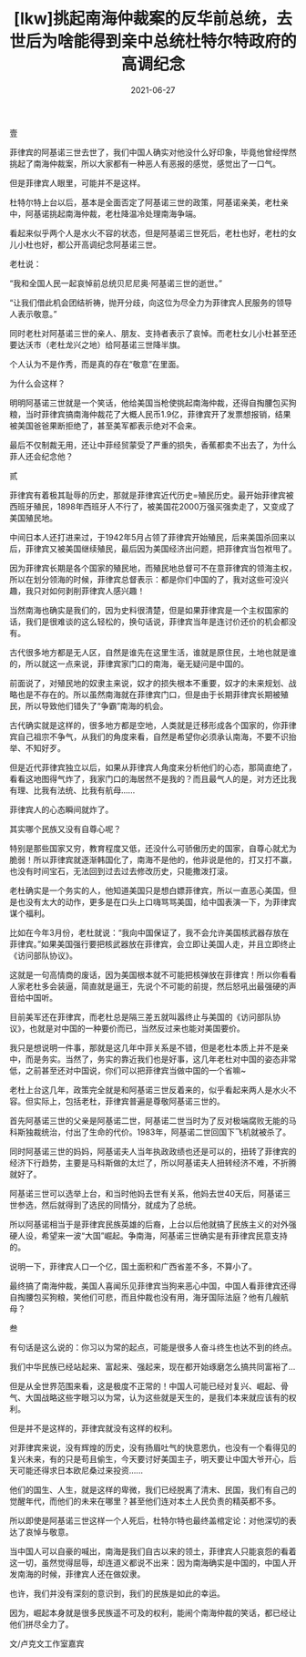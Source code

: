 ﻿---
layout: post
title:  "[lkw]挑起南海仲裁案的反华前总统，去世后为啥能得到亲中总统杜特尔特政府的高调纪念"
date:   2021-06-27
categories: update
---

壹


菲律宾的阿基诺三世去世了，我们中国人确实对他没什么好印象，毕竟他曾经悍然挑起了南海仲裁案，所以大家都有一种恶人有恶报的感觉，感觉出了一口气。

但是菲律宾人眼里，可能并不是这样。

杜特尔特上台以后，基本是全面否定了阿基诺三世的政策，阿基诺亲美，老杜亲中，阿基诺挑起南海仲裁，老杜降温冷处理南海争端。

看起来似乎两个人是水火不容的状态，但是阿基诺三世死后，老杜也好，老杜的女儿小杜也好，都公开高调纪念阿基诺三世。

老杜说：

“我和全国人民一起哀悼前总统贝尼尼奥·阿基诺三世的逝世。”

“让我们借此机会团结祈祷，抛开分歧，向这位为尽全力为菲律宾人民服务的领导人表示敬意。”

同时老杜对阿基诺三世的亲人、朋友、支持者表示了哀悼。而老杜女儿小杜甚至还要达沃市（老杜龙兴之地）给阿基诺三世降半旗。

个人认为不是作秀，而是真的存在“敬意”在里面。

为什么会这样？

明明阿基诺三世就是一个笑话，他给美国当枪使挑起南海仲裁，还得自掏腰包买狗粮，当时菲律宾搞南海仲裁花了大概人民币1.9亿，菲律宾开了发票想报销，结果被美国爸爸果断拒绝了，甚至美军都表示绝对不会来。

最后不仅制裁无用，还让中菲经贸蒙受了严重的损失，香蕉都卖不出去了，为什么菲人还会纪念他？



贰


菲律宾有着极其耻辱的历史，那就是菲律宾近代历史=殖民历史。最开始菲律宾被西班牙殖民，1898年西班牙人不行了，被美国花2000万强买强卖走了，又变成了美国殖民地。

中间日本人还打进来过，于1942年5月占领了菲律宾开始殖民，后来美国杀回来以后，菲律宾又被美国继续殖民，最后因为美国经济出问题，把菲律宾当包袱甩了。

因为菲律宾长期是各个国家的殖民地，而殖民地总督可不在意菲律宾的领海主权，所以在划分领海的时候，菲律宾总督表示：都是你们中国的了，我对这些可没兴趣，我只对如何剥削菲律宾人感兴趣！

当然南海也确实是我们的，因为史料很清楚，但是如果菲律宾是一个主权国家的话，我们是很难谈的这么轻松的，换句话说，菲律宾当年是连讨价还价的机会都没有。

古代很多地方都是无人区，自然是谁先在这里生活，谁就是原住民，土地也就是谁的，所以就这一点来说，菲律宾家门口的南海，毫无疑问是中国的。

前面说了，对殖民地的奴隶主来说，奴才的损失根本不重要，奴才的未来规划、战略也是不存在的。所以虽然南海就在菲律宾门口，但是由于长期菲律宾长期被殖民，所以导致他们错失了“争霸”南海的机会。

古代确实就是这样的，很多地方都是空地，人类就是迁移形成各个国家的，你菲律宾自己祖宗不争气，从我们的角度来看，自然是希望你必须承认南海，不要不识抬举、不知好歹。

但是近代菲律宾独立以后，如果从菲律宾人角度来分析他们的心态，那简直绝了，看看这地图得气炸了，我家门口的海居然不是我的？而且最气人的是，对方还比我有理、比我有法统、比我有航母......

菲律宾人的心态瞬间就炸了。

其实哪个民族又没有自尊心呢？

特别是那些国家又穷，教育程度又低，还没什么可骄傲历史的国家，自尊心就尤为脆弱！所以菲律宾就逐渐韩国化了，南海不是他的，他非说是他的，打又打不赢，也没有时间宝石，无法回到过去过去修改历史，只能撒泼打滚。

老杜确实是一个务实的人，他知道美国只是想白嫖菲律宾，所以一直恶心美国，但是也没有太大的动作，更多是在口头上口嗨骂骂美国，给中国表演一下，为菲律宾谋个福利。

比如在今年3月份，老杜就说：“我向中国保证了，我不会允许美国核武器存放在菲律宾。”如果美国强行要把核武器放在菲律宾，会立即让美国人走，并且立即终止《访问部队协议》。

这就是一句高情商的废话，因为美国根本就不可能把核弹放在菲律宾！所以你看看人家老杜多会装逼，简直就是逼王，先说个不可能的前提，然后怒吼出最强硬的声音给中国听。

目前美军还在菲律宾，而老杜总是隔三差五就叫嚣终止与美国的《访问部队协议》，也就是对中国的一种要价而已，当然反过来也能对美国要价。

我只是想说明一件事，那就是这几年中菲关系是不错，但是老杜本质上并不是亲中，而是务实。当然了，务实的靠近我们也是好事，这几年老杜对中国的姿态非常低，之前甚至还对中国说，你们可以把菲律宾当做中国的一个省嘛~

老杜上台这几年，政策完全就是和阿基诺三世反着来的，似乎看起来两人是水火不容。但实际上，包括老杜，菲律宾普遍是尊敬阿基诺三世的。

首先阿基诺三世的父亲是阿基诺二世，阿基诺二世当时为了反对极端腐败无能的马科斯独裁统治，付出了生命的代价。1983年，阿基诺二世回国下飞机就被杀了。

同时阿基诺三世的妈妈，阿基诺夫人当年执政政绩也还是可以的，扭转了菲律宾的经济下行趋势，主要是马科斯做的太烂了，所以阿基诺夫人扭转经济不难，不折腾就好了。

阿基诺三世可以选举上台，和当时他妈去世有关系，他妈去世40天后，阿基诺三世参选，然后就得到了选民的同情分，就成为了总统。

所以阿基诺相当于是菲律宾民族英雄的后裔，上台以后他就搞了民族主义的对外强硬人设，希望来一波“大国”崛起。争南海，阿基诺三世确实是有菲律宾民意支持的。

说明一下，菲律宾人口一个亿，国土面积和广西省差不多，不算小了。

最终搞了南海仲裁，美国人喜闻乐见菲律宾当狗来恶心中国，中国人看菲律宾还得自掏腰包买狗粮，笑他们可悲，而且仲裁也没有用，海牙国际法庭？他有几艘航母？


叁


有句话是这么说的：你习以为常的起点，可能是很多人奋斗终生也达不到的终点。

我们中华民族已经站起来、富起来、强起来，现在都开始琢磨怎么搞共同富裕了...

但是从全世界范围来看，这是极度不正常的！中国人可能已经对复兴、崛起、骨气、大国战略这些字眼习以为常，认为这些就是天生的，是我们本来就应该有的权利。

但是并不是这样的，菲律宾就没有这样的权利。

对菲律宾来说，没有辉煌的历史，没有扬眉吐气的快意恩仇，也没有一个看得见的复兴未来，有的只是苟且偷生，今天要讨好美国主子，明天要让中国大爷开心，后天可能还得求日本欧尼桑过来投资......

他们的国生、人生，就是这样的卑微，我们已经脱离了清末、民国，我们有自己的觉醒年代，而他们的未来在哪里？甚至他们连对本土人民负责的精英都不多。

所以即使是阿基诺三世这样一个人死后，杜特尔特也最终盖棺定论：对他深切的表达了哀悼与敬意。

当中国人可以自豪的喊出，南海是我们自古以来的领土，菲律宾人只能哀怨的看着这一切，虽然觉得屈辱，却连道义都说不出来：因为南海确实是中国的，中国人开发南海的时候，菲律宾人还在做奴隶。

也许，我们并没有深刻的意识到，我们的民族是如此的幸运。

因为，崛起本身就是很多民族遥不可及的权利，能闹个南海仲裁的笑话，都已经让他们拼尽全力了。

文/卢克文工作室嘉宾